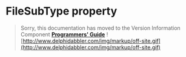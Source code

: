 <a href='Hidden comment: 
$Rev$
$Date$
'></a>

# FileSubType property #

> Sorry, this documentation has moved to the Version Information Component **[Programmers' Guide](http://wiki.delphidabbler.com/index.php/Docs/TPJVersionInfoFileSubType)** ![http://www.delphidabbler.com/img/markup/off-site.gif](http://www.delphidabbler.com/img/markup/off-site.gif)
